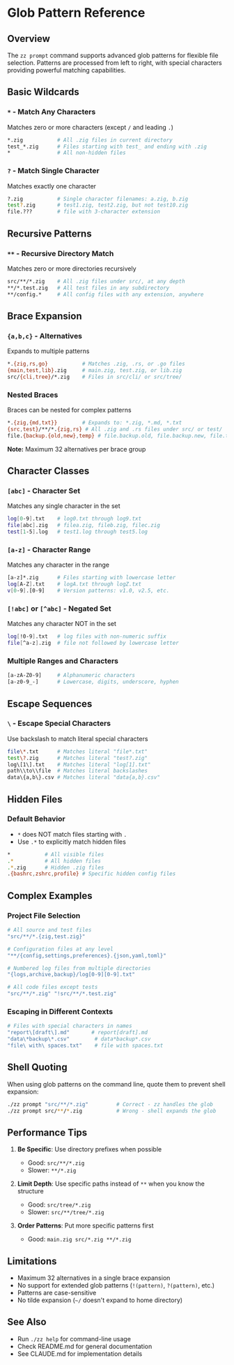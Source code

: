 # Glob Pattern Reference

## Overview
The `zz prompt` command supports advanced glob patterns for flexible file selection. Patterns are processed from left to right, with special characters providing powerful matching capabilities.

## Basic Wildcards

### `*` - Match Any Characters
Matches zero or more characters (except `/` and leading `.`)
```bash
*.zig           # All .zig files in current directory
test_*.zig      # Files starting with test_ and ending with .zig
*               # All non-hidden files
```

### `?` - Match Single Character
Matches exactly one character
```bash
?.zig           # Single character filenames: a.zig, b.zig
test?.zig       # test1.zig, test2.zig, but not test10.zig
file.???        # file with 3-character extension
```

## Recursive Patterns

### `**` - Recursive Directory Match
Matches zero or more directories recursively
```bash
src/**/*.zig    # All .zig files under src/, at any depth
**/*.test.zig   # All test files in any subdirectory
**/config.*     # All config files with any extension, anywhere
```

## Brace Expansion

### `{a,b,c}` - Alternatives
Expands to multiple patterns
```bash
*.{zig,rs,go}           # Matches .zig, .rs, or .go files
{main,test,lib}.zig     # main.zig, test.zig, or lib.zig
src/{cli,tree}/*.zig    # Files in src/cli/ or src/tree/
```

### Nested Braces
Braces can be nested for complex patterns
```bash
*.{zig,{md,txt}}        # Expands to: *.zig, *.md, *.txt
{src,test}/**/*.{zig,rs} # All .zig and .rs files under src/ or test/
file.{backup.{old,new},temp} # file.backup.old, file.backup.new, file.temp
```

**Note:** Maximum 32 alternatives per brace group

## Character Classes

### `[abc]` - Character Set
Matches any single character in the set
```bash
log[0-9].txt    # log0.txt through log9.txt
file[abc].zig   # filea.zig, fileb.zig, filec.zig
test[1-5].log   # test1.log through test5.log
```

### `[a-z]` - Character Range
Matches any character in the range
```bash
[a-z]*.zig      # Files starting with lowercase letter
log[A-Z].txt    # logA.txt through logZ.txt
v[0-9].[0-9]    # Version patterns: v1.0, v2.5, etc.
```

### `[!abc]` or `[^abc]` - Negated Set
Matches any character NOT in the set
```bash
log[!0-9].txt   # log files with non-numeric suffix
file[^a-z].zig  # file not followed by lowercase letter
```

### Multiple Ranges and Characters
```bash
[a-zA-Z0-9]     # Alphanumeric characters
[a-z0-9_-]      # Lowercase, digits, underscore, hyphen
```

## Escape Sequences

### `\` - Escape Special Characters
Use backslash to match literal special characters
```bash
file\*.txt      # Matches literal "file*.txt"
test\?.zig      # Matches literal "test?.zig"
log\[1\].txt    # Matches literal "log[1].txt"
path\\to\\file  # Matches literal backslashes
data\{a,b\}.csv # Matches literal "data{a,b}.csv"
```

## Hidden Files

### Default Behavior
- `*` does NOT match files starting with `.`
- Use `.*` to explicitly match hidden files

```bash
*           # All visible files
.*          # All hidden files
.*.zig      # Hidden .zig files
.{bashrc,zshrc,profile} # Specific hidden config files
```

## Complex Examples

### Project File Selection
```bash
# All source and test files
"src/**/*.{zig,test.zig}"

# Configuration files at any level
"**/{config,settings,preferences}.{json,yaml,toml}"

# Numbered log files from multiple directories
"{logs,archive,backup}/log[0-9][0-9].txt"

# All code files except tests
"src/**/*.zig" "!src/**/*.test.zig"
```

### Escaping in Different Contexts
```bash
# Files with special characters in names
"report\[draft\].md"       # report[draft].md
"data\*backup\*.csv"        # data*backup*.csv
"file\ with\ spaces.txt"    # file with spaces.txt
```

## Shell Quoting

When using glob patterns on the command line, quote them to prevent shell expansion:
```bash
./zz prompt "src/**/*.zig"         # Correct - zz handles the glob
./zz prompt src/**/*.zig           # Wrong - shell expands the glob
```

## Performance Tips

1. **Be Specific**: Use directory prefixes when possible
   - Good: `src/**/*.zig`
   - Slower: `**/*.zig`

2. **Limit Depth**: Use specific paths instead of `**` when you know the structure
   - Good: `src/tree/*.zig`
   - Slower: `src/**/tree/*.zig`

3. **Order Patterns**: Put more specific patterns first
   - Good: `main.zig src/*.zig **/*.zig`

## Limitations

- Maximum 32 alternatives in a single brace expansion
- No support for extended glob patterns (`!(pattern)`, `?(pattern)`, etc.)
- Patterns are case-sensitive
- No tilde expansion (`~/` doesn't expand to home directory)

## See Also

- Run `./zz help` for command-line usage
- Check README.md for general documentation
- See CLAUDE.md for implementation details